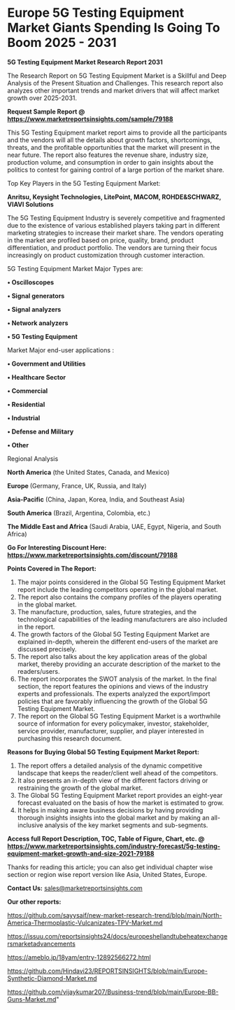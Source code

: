# Europe 5G Testing Equipment Market Giants Spending Is Going To Boom 2025 - 2031

<strong>5G Testing Equipment Market Research Report 2031</strong>

The Research Report on 5G Testing Equipment Market is a Skillful and Deep Analysis of the Present Situation and Challenges. This research report also analyzes other important trends and market drivers that will affect market growth over 2025-2031.

<strong>Request Sample Report @ <a href=https://www.marketreportsinsights.com/sample/79188>https://www.marketreportsinsights.com/sample/79188</a></strong>

This 5G Testing Equipment market report aims to provide all the participants and the vendors will all the details about growth factors, shortcomings, threats, and the profitable opportunities that the market will present in the near future. The report also features the revenue share, industry size, production volume, and consumption in order to gain insights about the politics to contest for gaining control of a large portion of the market share.

Top Key Players in the 5G Testing Equipment Market:

<strong>Anritsu, Keysight Technologies, LitePoint, MACOM, ROHDE&SCHWARZ, VIAVI Solutions</strong>

The 5G Testing Equipment Industry is severely competitive and fragmented due to the existence of various established players taking part in different marketing strategies to increase their market share. The vendors operating in the market are profiled based on price, quality, brand, product differentiation, and product portfolio. The vendors are turning their focus increasingly on product customization through customer interaction.

5G Testing Equipment Market Major Types are:

<strong>• Oscilloscopes

• Signal generators

• Signal analyzers

• Network analyzers

• 5G Testing Equipment</strong>

Market Major end-user applications :

<strong>• Government and Utilities

• Healthcare Sector

• Commercial

• Residential

• Industrial

• Defense and Military

• Other</strong>

Regional Analysis

</u><strong><b>North America</b></strong> (the United States, Canada, and Mexico)

<strong><b>Europe </b></strong>(Germany, France, UK, Russia, and Italy)

<strong><b>Asia-Pacific</b></strong> (China, Japan, Korea, India, and Southeast Asia)

<strong><b>South America</b></strong> (Brazil, Argentina, Colombia, etc.)

<strong><b>The Middle East and Africa</b></strong> (Saudi Arabia, UAE, Egypt, Nigeria, and South Africa)

<strong>Go For Interesting Discount Here: <a href=https://www.marketreportsinsights.com/discount/79188>https://www.marketreportsinsights.com/discount/79188</a></strong>

<strong>Points Covered in The Report:</strong>
<ol>
  <li>The major points considered in the Global 5G Testing Equipment Market report include the leading competitors operating in the global market.</li>
  <li>The report also contains the company profiles of the players operating in the global market.</li>
  <li>The manufacture, production, sales, future strategies, and the technological capabilities of the leading manufacturers are also included in the report.</li>
  <li>The growth factors of the Global 5G Testing Equipment Market are explained in-depth, wherein the different end-users of the market are discussed precisely.</li>
  <li>The report also talks about the key application areas of the global market, thereby providing an accurate description of the market to the readers/users.</li>
  <li>The report incorporates the SWOT analysis of the market. In the final section, the report features the opinions and views of the industry experts and professionals. The experts analyzed the export/import policies that are favorably influencing the growth of the Global 5G Testing Equipment Market.</li>
  <li>The report on the Global 5G Testing Equipment Market is a worthwhile source of information for every policymaker, investor, stakeholder, service provider, manufacturer, supplier, and player interested in purchasing this research document.</li>
</ol>
<strong>Reasons for Buying Global 5G Testing Equipment Market Report:</strong>

<ol>
  <li>The report offers a detailed analysis of the dynamic competitive landscape that keeps the reader/client well ahead of the competitors.</li>
  <li>It also presents an in-depth view of the different factors driving or restraining the growth of the global market.</li>
  <li>The Global 5G Testing Equipment Market report provides an eight-year forecast evaluated on the basis of how the market is estimated to grow.</li>
  <li>It helps in making aware business decisions by having providing thorough insights insights into the global market and by making an all-inclusive analysis of the key market segments and sub-segments.</li>
</ol>
<strong>Access full Report Description, TOC, Table of Figure, Chart, etc. @ <a href=https://www.marketreportsinsights.com/industry-forecast/5g-testing-equipment-market-growth-and-size-2021-79188>https://www.marketreportsinsights.com/industry-forecast/5g-testing-equipment-market-growth-and-size-2021-79188</a></strong>


Thanks for reading this article; you can also get individual chapter wise section or region wise report version like Asia, United States, Europe.

<strong>Contact Us:</strong>
sales@marketreportsinsights.com

<strong>Our other reports:</strong>

<a href=https://github.com/sayysaif/new-market-research-trend/blob/main/North-America-Thermoplastic-Vulcanizates-TPV-Market.md>https://github.com/sayysaif/new-market-research-trend/blob/main/North-America-Thermoplastic-Vulcanizates-TPV-Market.md</a>

<a href=https://issuu.com/reportsinsights24/docs/europeshellandtubeheatexchangersmarketadvancements>https://issuu.com/reportsinsights24/docs/europeshellandtubeheatexchangersmarketadvancements</a>

<a href=https://ameblo.jp/18yam/entry-12892566272.html>https://ameblo.jp/18yam/entry-12892566272.html</a>

<a href=https://github.com/Hindavi23/REPORTSINSIGHTS/blob/main/Europe-Synthetic-Diamond-Market.md>https://github.com/Hindavi23/REPORTSINSIGHTS/blob/main/Europe-Synthetic-Diamond-Market.md</a>

<a href=https://github.com/vijaykumar207/Business-trend/blob/main/Europe-BB-Guns-Market.md>https://github.com/vijaykumar207/Business-trend/blob/main/Europe-BB-Guns-Market.md</a>"
